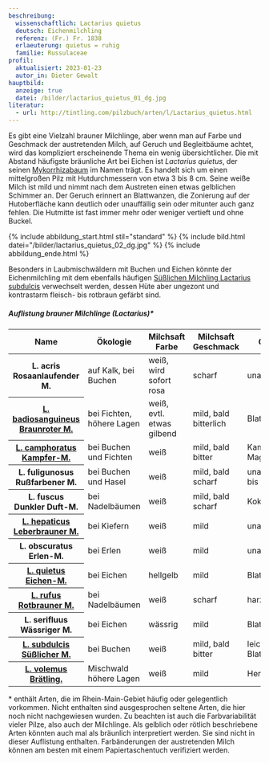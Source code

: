 ```yaml
---
beschreibung:
  wissenschaftlich: Lactarius quietus
  deutsch: Eichenmilchling
  referenz: (Fr.) Fr. 1838
  erlaeuterung: quietus = ruhig
  familie: Russulaceae
profil:
  aktualisiert: 2023-01-23
  autor_in: Dieter Gewalt
hauptbild:
  anzeige: true
  datei: /bilder/lactarius_quietus_01_dg.jpg
literatur:
  - url: http://tintling.com/pilzbuch/arten/l/Lactarius_quietus.html
---
```

Es gibt eine Vielzahl brauner Milchlinge, aber wenn man auf Farbe und Geschmack der austretenden Milch, auf Geruch und Begleitbäume achtet, wird das kompliziert erscheinende Thema ein wenig übersichtlicher. Die mit Abstand häufigste bräunliche Art bei Eichen ist *Lactarius quietus*, der seinen [Mykorrhizabaum](Mykorrhiza "Glossar") im Namen trägt. Es handelt sich um einen mittelgroßen Pilz mit Hutdurchmessern von etwa 3 bis 8 cm. Seine weiße Milch ist mild und nimmt nach dem Austreten einen etwas gelblichen Schimmer an. Der Geruch erinnert an Blattwanzen, die Zonierung auf der Hutoberfläche kann deutlich oder unauffällig sein oder mitunter auch ganz fehlen. Die Hutmitte ist fast immer mehr oder weniger vertieft und ohne Buckel.

{% include abbildung_start.html stil="standard" %}
{% include bild.html datei="/bilder/lactarius_quietus_02_dg.jpg" %}
{% include abbildung_ende.html %}

Besonders in Laubmischwäldern mit Buchen und Eichen könnte der Eichenmilchling mit dem ebenfalls häufigen [Süßlichen Milchling Lactarius subdulcis](/pilze/lactarius-subdulcis-süßlicher-milchling) verwechselt werden, dessen Hüte aber ungezont und kontrastarm fleisch- bis rotbraun gefärbt sind.

##### Auflistung brauner Milchlinge (Lactarius)*

<div class="table-responsive">
  <table class="table">
    <thead>
      <tr>
        <th>Name</th>
        <th>Ökologie</th>
        <th>Milchsaft Farbe</th>
        <th>Milchsaft Geschmack</th>
        <th>Geruch</th>
        <th>Häufigkeit</th>
      </tr>
    </thead>
    <tbody>
      <tr>
        <th>L. acris<br/>Rosaanlaufender M.</th>
        <td>auf Kalk, bei Buchen</td>
        <td>weiß, wird sofort rosa</td>
        <td>scharf</td>
        <td>unauffällig</td>
        <td>selten</td>
      </tr>
      <tr>
         <th><a href="/pilze/lactarius-badiosanguineus-braunroter-milchling">L. badiosanguineus<br/>Braunroter M.</a></th>
        <td>bei Fichten, höhere Lagen</td>
        <td>weiß, evtl. etwas gilbend</td>
        <td>mild, bald bitterlich</td>
        <td>Blattwanzen</td>
        <td>selten</td>
      </tr>
      <tr>
        <th><a href="/pilze/lactarius-camphoratus-kampfermilchling">L. camphoratus<br/>Kampfer-M.</a></th>
        <td>bei Buchen und Fichten</td>
        <td>weiß</td>
        <td>mild, bald bitter</td>
        <td>Kampfer, Maggi</td>
        <td>ziemlich häufig</td>
      </tr> 
      <tr>
        <th>L. fuligunosus<br/>Rußfarbener M.</th>
        <td>bei Buchen und Hasel</td>
        <td>weiß</td>
        <td>mild, bald scharf</td>
        <td>unauffällig bis fruchtig</td>
        <td>selten</td>
      </tr>
      <tr>
        <th>L. fuscus<br/>Dunkler Duft-M.</th>
        <td>bei Nadelbäumen</td>
        <td>weiß</td>
        <td>mild, bald scharf</td>
        <td>Kokosflocken</td>
        <td>nicht häufig</td>
      </tr>
      <tr>
        <th><a href="/pilze/lactarius-hepaticus-leberbrauner-milchling">L. hepaticus<br/>Leberbrauner M.</a></th>
        <td>bei Kiefern</td>
        <td>weiß</td>
        <td>mild</td>
        <td>unauffällig</td>
        <td>mäßig häufig</td>
      </tr>
      <tr>
        <th>L. obscuratus<br/>Erlen-M.</th>
        <td>bei Erlen</td>
        <td>weiß</td>
        <td>mild</td>
        <td>unauffällig</td>
        <td>mäßig häufig</td>
      </tr>
      <tr>
        <th><a href="/pilze/lactarius-quietus-eichenmilchling">L. quietus<br/>Eichen-M.</a></th>
        <td>bei Eichen</td>
        <td>hellgelb</td>
        <td>mild</td>
        <td>Blattwanzen</td>
        <td>sehr häufig</td>
      </tr>
      <tr>
        <th><a href="/pilze/lactarius-rufus-rotbrauner-milchling">L. rufus<br/>Rotbrauner M.</a></th>
        <td>bei Nadelbäumen</td>
        <td>weiß</td>
        <td>scharf</td>
        <td>harzig</td>
        <td>häufig</td>
      </tr>
      <tr>
        <th>L. serifluus<br/>Wässriger M.</th>
        <td>bei Eichen</td>
        <td>wässrig</td>
        <td>mild</td>
        <td>Blattwanzen</td>
        <td>mäßig häufig</td>
      </tr>
      <tr>
        <th><a href="/pilze/lactarius-subdulcis-süßlicher-milchling">L. subdulcis<br/>Süßlicher M.</a></th>
        <td>bei Buchen</td>
        <td>weiß</td>
        <td>mild, bald bitter</td>
        <td>leicht nach Blattwanzen</td>
        <td>sehr häufig</td>
      </tr>
      <tr>
        <th><a href="/pilze/lactarius-volemus-brätling">L. volemus<br/>Brätling.</a></th>
        <td>Mischwald höhere Lagen</td>
        <td>weiß</td>
        <td>mild</td>
        <td>Heringslake</td>
        <td>selten</td>
      </tr>
    </tbody>
  </table>
</div>

\* 
enthält Arten, die im Rhein-Main-Gebiet häufig oder gelegentlich vorkommen. Nicht enthalten sind ausgesprochen seltene Arten, die hier noch nicht nachgewiesen wurden. Zu beachten ist auch die Farbvariabilität vieler Pilze, also auch der Milchlinge. Als gelblich oder rötlich beschriebene Arten könnten auch mal als bräunlich interpretiert werden. Sie sind nicht in dieser Auflistung enthalten. Farbänderungen der austretenden Milch können am besten mit einem Papiertaschentuch verifiziert werden.